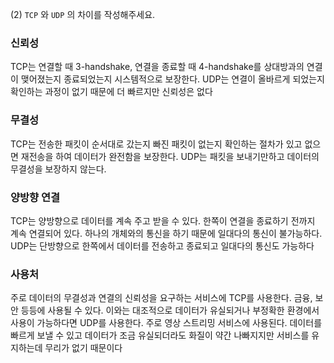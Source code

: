 (2) `TCP` 와 `UDP` 의 차이를 작성해주세요.

### 신뢰성

TCP는 연결할 때 3-handshake, 연결을 종료할 때 4-handshake를 상대방과의 연결이 맺어졌는지
종료되었는지 시스템적으로 보장한다. UDP는 연결이 올바르게 되었는지 확인하는 과정이 없기 때문에
더 빠르지만 신뢰성은 없다

### 무결성

TCP는 전송한 패킷이 순서대로 갔는지 빠진 패킷이 없는지 확인하는 절차가 있고 없으면 재전송을 하여
데이터가 완전함을 보장한다. UDP는 패킷을 보내기만하고 데이터의 무결성을 보장하지 않는다.

### 양방향 연결

TCP는 양방향으로 데이터를 계속 주고 받을 수 있다. 한쪽이 연결을 종료하기 전까지 계속 연결되어 있다. 하나의 개체와의 통신을 하기 때문에 일대다의 통신이 불가능하다. UDP는 단방향으로 한쪽에서 데이터를 전송하고 종료되고 일대다의 통신도 가능하다

### 사용처

주로 데이터의 무결성과 연결의 신뢰성을 요구하는 서비스에 TCP를 사용한다. 금융, 보안 등등에 사용될 수 있다. 이와는 대조적으로 데이터가 유실되거나 부정확한 환경에서 사용이 가능하다면 UDP를 사용한다. 주로 영상 스트리밍 서비스에 사용된다. 데이터를 빠르게 보낼 수 있고 데이터가 조금 유실되더라도 화질이 약간 나빠지지만 서비스를 유지하는데 무리가 없기 때문이다
